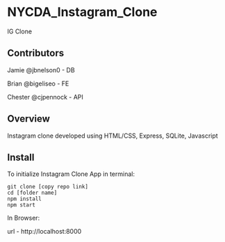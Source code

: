 # NYCDA_Instagram_Clone
IG Clone

## Contributors
Jamie @jbnelson0 - DB

Brian @bigeliseo - FE

Chester @cjpennock - API

## Overview
Instagram clone developed using HTML/CSS, Express, SQLite, Javascript


## Install
To initialize Instagram Clone App in terminal:

```
git clone [copy repo link]
cd [folder name]
npm install
npm start
```

In Browser:

url - http://localhost:8000

